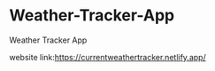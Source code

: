 # Weather-Tracker-App
Weather Tracker App 

website link:https://currentweathertracker.netlify.app/

